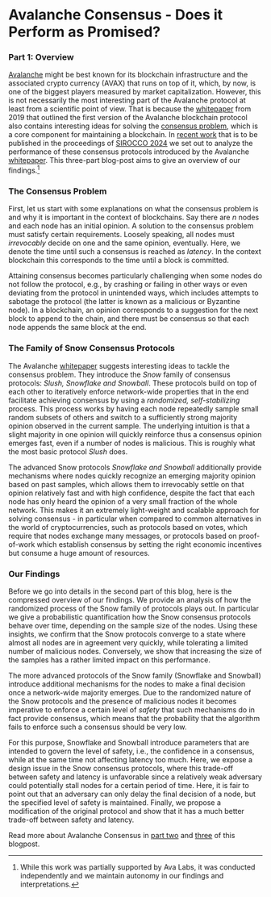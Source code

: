 # Avalanche Consensus - Does it Perform as Promised?

###  Part 1: Overview

[Avalanche](https://www.avax.network) might be best known for its blockchain infrastructure and the associated crypto currency (AVAX) that runs on top of it, which, by now, is one of the biggest players measured by market capitalization. However, this is not necessarily the most interesting part of the Avalanche protocol at least from a scientific point of view. That is because the [whitepaper](https://arxiv.org/pdf/1906.08936.pdf) from 2019 that outlined the first version of the Avalanche blockchain protocol also contains interesting ideas for solving the [consensus problem](https://decentralizedthoughts.github.io/start-here/), which is a core component for maintaining a blockchain. In [recent work](https://arxiv.org/pdf/2401.02811.pdf) that is to be published in the proceedings of [SIROCCO 2024](http://sirocco2024.di.unisa.it) we set out to analyze the performance of these consensus protocols introduced by the Avalanche [whitepaper](https://arxiv.org/pdf/1906.08936.pdf). This three-part blog-post aims to give an overview of our findings.[^1]

[^1]: While this work was partially supported by Ava Labs, it was conducted independently and we maintain autonomy in our findings and interpretations.

### The Consensus Problem

First, let us start with some explanations on what the consensus problem is and why it is important in the context of blockchains. Say there are *n* nodes and each node has an initial opinion. A solution to the consensus problem must satisfy certain requirements. Loosely speaking, all nodes must *irrevocably* decide on one and the same opinion, eventually. Here, we denote the time until such a consensus is reached as *latency*. In the context blockchain this corresponds to the time until a block is committed.

Attaining consensus becomes particularly challenging when some nodes do not follow the protocol, e.g., by crashing or failing in other ways or even deviating from the protocol in unintended ways, which includes attempts to sabotage the protocol (the latter is known as a malicious or Byzantine node). In a blockchain, an opinion corresponds to a suggestion for the next block to append to the chain, and there must be consensus so that each node appends the same block at the end.

### The Family of Snow Consensus Protocols

The Avalanche [whitepaper](https://arxiv.org/pdf/1906.08936.pdf) suggests interesting ideas to tackle the consensus problem. They introduce the *Snow* family of consensus protocols: *Slush, Snowflake and Snowball*. These protocols build on top of each other to iteratively enforce network-wide properties that in the end facilitate achieving  consensus by using a *randomized, self-stabilizing* process. This process works by having each node repeatedly sample small random subsets of others and switch to a sufficiently strong majority opinion observed in the current sample. The underlying intuition is that a slight majority in one opinion will quickly reinforce thus a consensus opinion emerges fast, even if a number of nodes is malicious. This is roughly what the most basic protocol *Slush* does.

The advanced Snow protocols *Snowflake and Snowball* additionally provide mechanisms where nodes quickly recognize an emerging majority opinion based on past samples, which allows them to irrevocably settle on that opinion relatively fast and with high confidence, despite the fact that each node has only heard the opinion of a very small fraction of the whole network. This makes it an extremely light-weight and scalable approach for solving consensus - in particular when compared to common alternatives in the world of cryptocurrencies, such as protocols based on votes, which require that nodes exchange many messages, or protocols based on proof-of-work which establish consensus by setting the right economic incentives but consume a huge amount of resources.

### Our Findings

Before we go into details in the second part of this blog, here is the compressed overview of our findings. We provide an analysis of how the randomized process of the Snow family of protocols plays out. In particular we give a probabilistic quantification how the Snow consensus protocols behave over time, depending on the sample size of the nodes. Using these insights, we confirm that the Snow protocols converge to a state where almost all nodes are in agreement very quickly, while tolerating a limited number of malicious nodes. Conversely, we show that increasing the size of the samples has a rather limited impact on this performance.

The more advanced protocols of the Snow family (Snowflake and Snowball) introduce additional mechanisms for the nodes to make a final decision once a network-wide majority emerges. Due to the randomized nature of the Snow protocols and the presence of malicious nodes it becomes imperative to enforce a certain level of *safety* that such mechanisms do in fact provide consensus, which means that the probability that the algorithm fails to enforce such a consensus should be very low.

For this purpose, Snowflake and Snowball introduce parameters that are intended to govern the level of safety, i.e., the confidence in a consensus, while at the same time not affecting latency too much. Here, we expose a design issue in the Snow consensus protocols, where this trade-off between safety and latency is unfavorable since a relatively weak adversary could potentially stall nodes for a certain period of time. Here, it is fair to point out that an adversary can only delay the final decision of a node, but the specified level of safety is maintained. Finally, we propose a modification of the original protocol and show that it has a much better trade-off between safety and latency.

Read more about Avalanche Consensus in [part two](https://cryptobern.github.io/snow_part2/) and [three](https://cryptobern.github.io/snow_part3/) of this blogpost.